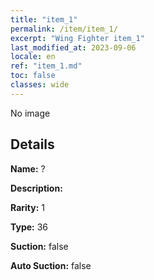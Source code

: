 ```yaml
---
title: "item_1"
permalink: /item/item_1/
excerpt: "Wing Fighter item_1"
last_modified_at: 2023-09-06
locale: en
ref: "item_1.md"
toc: false
classes: wide
---
```



 No image



## Details

 **Name:** ? 

 **Description:** 

 **Rarity:** 1 

 **Type:** 36 

 **Suction:** false 

 **Auto Suction:** false 


